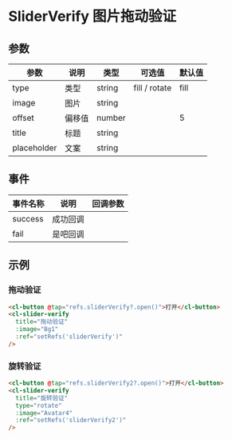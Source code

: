 # SliderVerify 图片拖动验证

## 参数

| 参数        | 说明   | 类型   | 可选值        | 默认值 |
| ----------- | ------ | ------ | ------------- | ------ |
| type        | 类型   | string | fill / rotate | fill   |
| image       | 图片   | string |
| offset      | 偏移值 | number |               | 5      |
| title       | 标题   | string |               |        |
| placeholder | 文案   | string |               |        |

## 事件

| 事件名称 | 说明     | 回调参数 |
| -------- | -------- | -------- |
| success  | 成功回调 |          |
| fail     | 是吧回调 |          |

## 示例

### 拖动验证

```html
<cl-button @tap="refs.sliderVerify?.open()">打开</cl-button>
<cl-slider-verify
  title="拖动验证"
  :image="Bg1"
  :ref="setRefs('sliderVerify')"
/>
```

### 旋转验证

```html
<cl-button @tap="refs.sliderVerify2?.open()">打开</cl-button>
<cl-slider-verify
  title="旋转验证"
  type="rotate"
  :image="Avatar4"
  :ref="setRefs('sliderVerify2')"
/>
```
